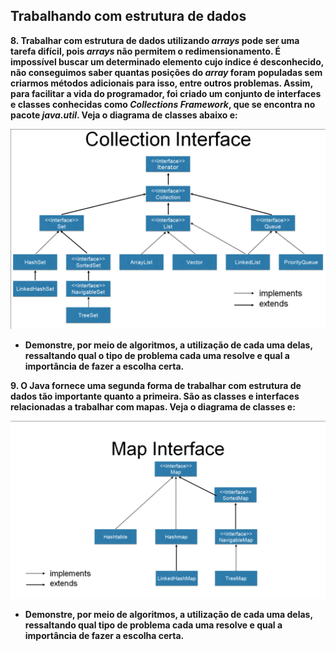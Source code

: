 ## **Trabalhando com estrutura de dados**

**8. Trabalhar com estrutura de dados utilizando *arrays* pode ser uma tarefa difícil, pois *arrays* não permitem o redimensionamento. É impossível buscar um determinado elemento cujo índice é desconhecido, não conseguimos saber quantas posições do *array* foram populadas sem criarmos métodos adicionais para isso, entre outros problemas. Assim, para facilitar a vida do programador, foi criado um conjunto de interfaces e classes conhecidas como *Collections Framework*, que se encontra no pacote *java.util*. Veja o diagrama de classes abaixo e:**    

![Alt text](uteis/CollectionInterface.png?raw=true "Collection Interface")

- **Demonstre, por meio de algoritmos, a utilização de cada uma delas, ressaltando qual o tipo de problema cada uma resolve e qual a importância de fazer a escolha certa.**    

**9. O Java fornece uma segunda forma de trabalhar com estrutura de dados tão importante quanto a primeira. São as classes e interfaces relacionadas a trabalhar com mapas. Veja o diagrama de classes e:** 

![Alt text](uteis/MapInterface.png?raw=true "Collection Interface")

- **Demonstre, por meio de algoritmos, a utilização de cada uma delas, ressaltando qual tipo de problema cada uma resolve e qual a importância de fazer a escolha certa.**

